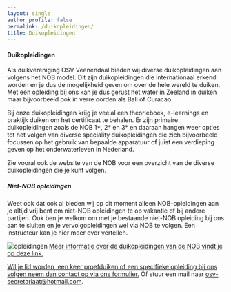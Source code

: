 ```yaml
---
layout: single
author_profile: false
permalink: /duikopleidingen/
title: Duikopleidingen
---
```


#### Duikopleidingen

Als duikvereniging OSV Veenendaal bieden wij diverse duikopleidingen aan volgens het NOB model. Dit zijn duikopleidingen die internationaal erkend worden en je dus de mogelijkheid geven om over de hele wereld te duiken. Met een opleiding bij ons kan je dus gerust het water in Zeeland in duiken maar bijvoorbeeld ook in verre oorden als Bali of Curacao.

Bij onze duikopleidingen krijg je veelal een theorieboek, e-learnings en praktijk duiken om het certificaat te behalen. Er zijn primaire duikopleidingen zoals de NOB 1*, 2* en 3* en daaraan hangen weer opties tot het volgen van diverse speciality duikopleidingen die zich bijvoorbeeld focussen op het gebruik van bepaalde apparatuur of juist een verdieping geven op het onderwaterleven in Nederland.

Zie vooral ook de website van de NOB voor een overzicht van de diverse duikopleidingen die je kunt volgen.

##### Niet-NOB opleidingen

Weet ook dat ook al bieden wij op dit moment alleen NOB-opleidingen aan je altijd vrij bent om niet-NOB opleidingen te op vakantie of bij andere partijen. Ook ben je welkom om met je bestaande niet-NOB opleiding bij ons aan te sluiten en je vervolgopleidingen wel via NOB te volgen. Een instructeur kan je hier meer over vertellen.

![opleidingen](https://onderwatersport.org/wp-content/uploads/2023/12/opleidingen.jpg)
[Meer informatie over de duikopleidingen van de NOB vindt je op deze link.](https://onderwatersport.org/voor-duikers/duikopleidingen/)

[Wil je lid worden, een keer proefduiken of een specifieke opleiding bij ons volgen neem dan contact op via ons formulier.](https://forms.gle/m65W1JCuBNnB5Rjd8) Of stuur een mail naar <osv-secretariaat@hotmail.com>.
